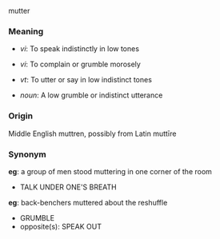 mutter
### Meaning
+ _vi_: To speak indistinctly in low tones
+ _vi_: To complain or grumble morosely
+ _vt_: To utter or say in low indistinct tones

+ _noun_: A low grumble or indistinct utterance

### Origin

Middle English muttren, possibly from Latin muttīre

### Synonym

__eg__: a group of men stood muttering in one corner of the room

+ TALK UNDER ONE'S BREATH

__eg__: back-benchers muttered about the reshuffle

+ GRUMBLE
+ opposite(s): SPEAK OUT


